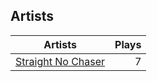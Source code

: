## Artists
Artists | Plays 
----- | -----: 
[Straight No Chaser](/artists/straight-no-chaser-58778) | 7

